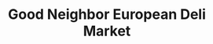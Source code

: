 ---
title: "Good Neighbor European Deli Market"
url: /sacramento/good-neighbor-european-deli-market/
shop: Supermarkt
---